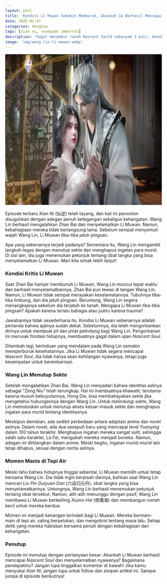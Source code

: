 ```yaml
---
layout: post
title: 'Kondisi Li Muwan Semakin Memburuk, Akankah Ia Berhasil Mencapai Ranah Nascent Soul?'
date: 2025-02-07
categories: donghua
tags: [xian ni, renegade immortal]
description: 'Gagal menembus ranah Nascent Sould sebanyak 3 kali. Akankah kondisi Li Muwan membaik?'
image: 'img/wang-lin-li-muwan.webp'
---
```


<img alt="Wang Lin dan Li Muwan" height="484" src="img/wang-lin-li-muwan.webp" width="860">

Episode terbaru *Xian Ni* (仙逆) telah tayang, dan kali ini penonton disuguhkan dengan adegan penuh ketegangan sekaligus kehangatan. Wang Lin berhasil mengalahkan Zhan Bai dan menyelamatkan Li Muwan. Namun, kebahagiaan mereka tidak berlangsung lama. Sebelum sempat menyentuh wajah Wang Lin, Li Muwan tiba-tiba jatuh pingsan.

Apa yang sebenarnya terjadi padanya? Sementara itu, Wang Lin mengambil langkah tegas dengan menutup sekte dan menghapus ingatan para murid. Di sisi lain, dia juga menemukan petunjuk tentang obat langka yang bisa menyelamatkan Li Muwan. Mari kita simak lebih lanjut!

### Kondisi Kritis Li Muwan

Saat Zhan Bai hampir membunuh Li Muwan, Wang Lin muncul tepat waktu dan berhasil menyelamatkannya. Zhan Bai pun tewas di tangan Wang Lin. Namun, Li Muwan tidak sempat merayakan keselamatannya. Tubuhnya tiba-tiba limbung, dan dia jatuh pingsan. Beruntung, Wang Lin segera menangkapnya sebelum dia terjatuh ke tanah. Mengapa Li Muwan tiba-tiba pingsan? Apakah karena terlalu bahagia atau justru karena trauma?

Jawabannya tidak sesederhana itu. Kondisi Li Muwan sebenarnya adalah pertanda bahwa ajalnya sudah dekat. Sebelumnya, dia telah mengorbankan dirinya untuk membuat pil dan jimat pelindung bagi Wang Lin. Pengorbanan ini merusak fondasi hidupnya, membuatnya gagal dalam ujian *Nascent Soul*. 

Ditambah lagi, kerinduan yang mendalam pada Wang Lin semakin memperburuk kesehatannya. Jika Li Muwan tidak segera mencapai *Nascent Soul*, dia tidak hanya akan kehilangan nyawanya, tetapi juga kesempatan untuk bereinkarnasi.

### Wang Lin Menutup Sekte

Setelah mengalahkan Zhan Bai, Wang Lin menyadari bahwa identitas aslinya sebagai "Zeng Niu" telah terungkap. Hal ini membuatnya khawatir, terutama karena musuh bebuyutannya, Hong Die, bisa membahayakan sekte jika mengetahui hubungannya dengan Wang Lin. Untuk melindungi sekte, Wang Lin memutuskan untuk menutup akses keluar-masuk sekte dan menghapus ingatan para murid tentang identitasnya.

Meskipun demikian, ada sedikit perbedaan antara adaptasi anime dan novel aslinya. Dalam novel, ada dua sesepuh baru yang mencapai level *Yuanying* dalam 100 tahun terakhir. Menghapus ingatan mereka sangat sulit, sehingga salah satu karakter, Lü Fei, mengubah mereka menjadi boneka. Namun, adegan ini dihilangkan dalam anime. Meski begitu, ingatan murid-murid lain tetap dihapus, sesuai dengan cerita aslinya.

### Momen Manis di Tepi Air

Meski tahu bahwa hidupnya tinggal sebentar, Li Muwan memilih untuk tetap bersama Wang Lin. Dia tidak ingin berpisah darinya, bahkan saat Wang Lin mencari *Liu Pin Guiyuan Dan* (六品归元丹), obat langka yang bisa menyelamatkannya. Untungnya, Wang Lin berhasil menemukan petunjuk tentang obat tersebut. Namun, alih-alih menunggu dengan pasif, Wang Lin membawa Li Muwan berkeliling *Xiumo Hai* (修魔海) dan membangun rumah kecil untuk mereka berdua.

Momen ini menjadi kenangan terindah bagi Li Muwan. Mereka bermain-main di tepi air, saling berpelukan, dan mengobrol tentang masa lalu. Setiap detik yang mereka habiskan bersama penuh dengan kebahagiaan dan kehangatan.

### Penutup

Episode ini menutup dengan pertanyaan besar: Akankah Li Muwan berhasil mencapai *Nascent Soul* dan menyelamatkan nyawanya? Bagaimana pendapatmu? Jangan lupa tinggalkan komentar di bawah! Jika kamu menyukai *Xian Ni*, jangan lupa untuk follow dan simpan artikel ini. Sampai jumpa di episode berikutnya!